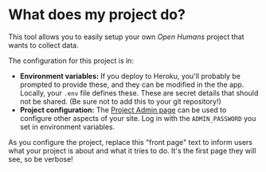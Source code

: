 # What does my project do?
This tool allows you to easily setup your own *Open Humans* project that wants
to collect data.

The configuration for this project is in:

- **Environment variables:** If you deploy to Heroku, you'll probably be
prompted to provide these, and they can be modified in the the app. Locally,
your `.env` file defines these. These are secret details that should not be
shared. (Be sure not to add this to your git repository!)
- **Project configuration:** The [Project Admin page](/project-admin) can be
used to configure other aspects of your site. Log in with the `ADMIN_PASSWORD`
you set in environment variables.

As you configure the project, replace this "front page" text to inform
users what your project is about and what it tries to do. It's the first page
they will see, so be verbose!

